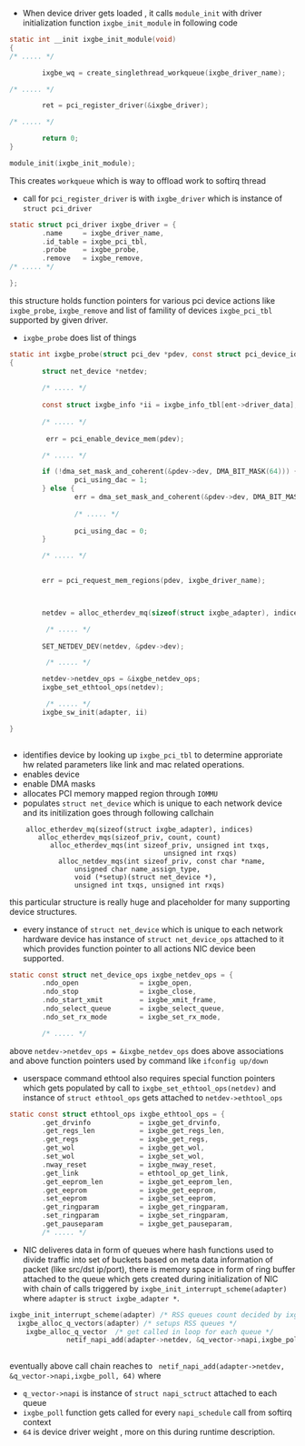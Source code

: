 - When device driver gets loaded , it calls `module_init` with driver initialization function `ixgbe_init_module` in following code
```c
static int __init ixgbe_init_module(void)
{
/* ..... */

        ixgbe_wq = create_singlethread_workqueue(ixgbe_driver_name);

/* ..... */

        ret = pci_register_driver(&ixgbe_driver);

/* ..... */

        return 0;
}

module_init(ixgbe_init_module);

```
This creates `workqueue` which is way to offload work to softirq thread

-  call for `pci_register_driver` is with `ixgbe_driver` which is instance of `struct pci_driver`
```c
static struct pci_driver ixgbe_driver = {
        .name     = ixgbe_driver_name,
        .id_table = ixgbe_pci_tbl,
        .probe    = ixgbe_probe,
        .remove   = ixgbe_remove,
/* ..... */

};
```
this structure holds function pointers for various pci device actions like `ixgbe_probe`, `ixgbe_remove` and list of famility of devices `ixgbe_pci_tbl` supported by given driver.

- `ixgbe_probe` does list of things

```c
static int ixgbe_probe(struct pci_dev *pdev, const struct pci_device_id *ent)
{
        struct net_device *netdev;
        
        /* ..... */
        
        const struct ixgbe_info *ii = ixgbe_info_tbl[ent->driver_data];
        
        /* ..... */
        
         err = pci_enable_device_mem(pdev);

        /* ..... */

        if (!dma_set_mask_and_coherent(&pdev->dev, DMA_BIT_MASK(64))) {
                pci_using_dac = 1;
        } else {
                err = dma_set_mask_and_coherent(&pdev->dev, DMA_BIT_MASK(32));
                
                /* ..... */
                
                pci_using_dac = 0;
        }        

        /* ..... */
        

        err = pci_request_mem_regions(pdev, ixgbe_driver_name);



        netdev = alloc_etherdev_mq(sizeof(struct ixgbe_adapter), indices);

         /* ..... */
         
        SET_NETDEV_DEV(netdev, &pdev->dev);

         /* ..... */

        netdev->netdev_ops = &ixgbe_netdev_ops;
        ixgbe_set_ethtool_ops(netdev);

         /* ..... */
        ixgbe_sw_init(adapter, ii)

}        
        
```        

   -  identifies device by looking up `ixgbe_pci_tbl` to determine approriate hw related parameters like link and mac related operations.
   - enables device
   - enable DMA masks
   - allocates PCI memory mapped region through `IOMMU`
   - populates `struct net_device` which is unique to each network device and its initilization goes through following callchain
```
    alloc_etherdev_mq(sizeof(struct ixgbe_adapter), indices)
       alloc_etherdev_mqs(sizeof_priv, count, count)
          alloc_etherdev_mqs(int sizeof_priv, unsigned int txqs,
                                      unsigned int rxqs)
            alloc_netdev_mqs(int sizeof_priv, const char *name,
                unsigned char name_assign_type,
                void (*setup)(struct net_device *),
                unsigned int txqs, unsigned int rxqs)                                   
```
this particular structure is really huge and placeholder for many supporting device structures.

- every instance of `struct net_device` which is unique to each network hardware device has instance of `struct net_device_ops` attached to it which provides function pointer to all actions NIC device been supported.
```c
static const struct net_device_ops ixgbe_netdev_ops = {
        .ndo_open               = ixgbe_open,
        .ndo_stop               = ixgbe_close,
        .ndo_start_xmit         = ixgbe_xmit_frame,
        .ndo_select_queue       = ixgbe_select_queue,
        .ndo_set_rx_mode        = ixgbe_set_rx_mode,

        /* ..... */

```


above `netdev->netdev_ops = &ixgbe_netdev_ops` does above associations and above function pointers used by command like `ifconfig up/down`

- userspace command ethtool also requires special function pointers which gets populated by call to `ixgbe_set_ethtool_ops(netdev)` and instance of `struct ethtool_ops` gets attached to `netdev->ethtool_ops` 
```c
static const struct ethtool_ops ixgbe_ethtool_ops = {
        .get_drvinfo            = ixgbe_get_drvinfo,
        .get_regs_len           = ixgbe_get_regs_len,
        .get_regs               = ixgbe_get_regs,
        .get_wol                = ixgbe_get_wol,
        .set_wol                = ixgbe_set_wol,
        .nway_reset             = ixgbe_nway_reset,
        .get_link               = ethtool_op_get_link,
        .get_eeprom_len         = ixgbe_get_eeprom_len,
        .get_eeprom             = ixgbe_get_eeprom,
        .set_eeprom             = ixgbe_set_eeprom,
        .get_ringparam          = ixgbe_get_ringparam,
        .set_ringparam          = ixgbe_set_ringparam,
        .get_pauseparam         = ixgbe_get_pauseparam,
        /* ..... */
```

- NIC deliveres data in form of queues where hash functions used to divide traffic into set of buckets based on meta data information of packet (like src/dst ip/port), there is memory space in form of ring buffer attached to the queue which gets created during initialization of NIC with chain of calls triggered by `ixgbe_init_interrupt_scheme(adapter)` where `adapter` is `struct ixgbe_adapter *`.
```c
ixgbe_init_interrupt_scheme(adapter) /* RSS queues count decided by ixgbe_sw_init(adapter, ii) */
  ixgbe_alloc_q_vectors(adapter) /* setups RSS queues */
    ixgbe_alloc_q_vector  /* get called in loop for each queue */
              netif_napi_add(adapter->netdev, &q_vector->napi,ixgbe_poll, 64)
                               
```
eventually above call chain reaches to ` netif_napi_add(adapter->netdev, &q_vector->napi,ixgbe_poll, 64)`  where 
   - `q_vector->napi` is instance of `struct napi_sctruct` attached to each queue
   - `ixgbe_poll` function gets called for every `napi_schedule` call from softirq context
   - `64` is device driver weight , more on this during runtime description.
   



